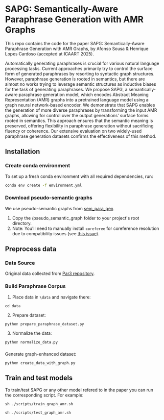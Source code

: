 # SAPG: Semantically-Aware Paraphrase Generation with AMR Graphs


This repo contains the code for the paper SAPG: Semantically-Aware Paraphrase Generation with AMR Graphs, by Afonso Sousa & Henrique Lopes Cardoso (accepted at ICAART 2025).

Automatically generating paraphrases is crucial for various natural language processing tasks. Current approaches primarily try to control the surface form of generated paraphrases by resorting to syntactic graph structures. However, paraphrase generation is rooted in semantics, but there are almost no works trying to leverage semantic structures as inductive biases for the task of generating paraphrases. We propose SAPG, a semantically-aware paraphrase generation model, which encodes Abstract Meaning Representation (AMR) graphs into a pretrained language model using a graph neural network-based encoder. We demonstrate that SAPG enables the generation of more diverse paraphrases by transforming the input AMR graphs, allowing for control over the output generations' surface forms rooted in semantics. This approach ensures that the semantic meaning is preserved, offering flexibility in paraphrase generation without sacrificing fluency or coherence. Our extensive evaluation on two widely-used paraphrase generation datasets confirms the effectiveness of this method.

## Installation

### Create conda environment
To set up a fresh conda environment with all required dependencies, run:
```bash
conda env create -f environment.yml
```

### Download pseudo-semantic graphs
We use pseudo-semantic graphs from [sem_para_gen](https://github.com/afonso-sousa/sem_para_gen.git).
1. Copy the /pseudo_semantic_graph folder to your project's root directory.
2. Note: You'll need to manually install `coreferee` for coreference resolution due to compatibility issues (see [this issue](https://github.com/richardpaulhudson/coreferee/issues/29)).


## Preprocess data

### Data Source
Original data collected from [Par3 repository](https://github.com/katherinethai/par3).

### Build Paraphrase Corpus
1. Place data in `\data` and navigate there:
```
cd data
```
2. Prepare dataset:
```
python prepare_paraphrase_dataset.py
```
3. Normalize the data:
```
python normalize_data.py
```

###
Generate graph-enhanced dataset:
```
python create_data_with_graph.py
```

## Train and test models
To train/test SAPG or any other model refered to in the paper you can run the corresponding script. For example:
```
sh ./scripts/train_graph_amr.sh
```

```
sh ./scripts/test_graph_amr.sh
```
